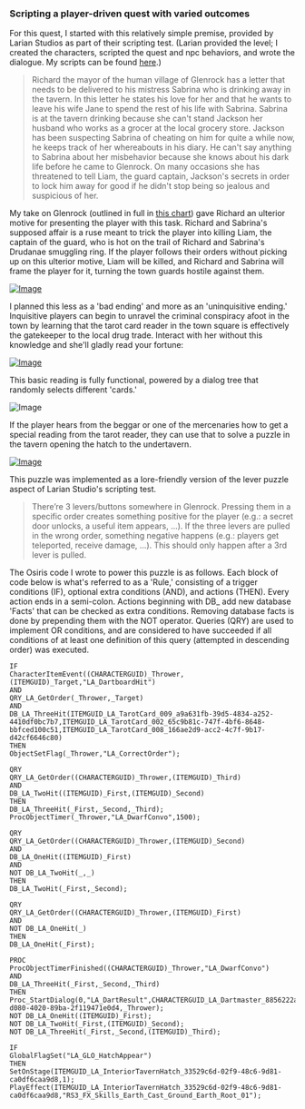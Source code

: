### Scripting a player-driven quest with varied outcomes

For this quest, I started with this relatively simple premise, provided by Larian Studios as part of their scripting test. (Larian provided the level; I created the characters, scripted the quest and npc behaviors, and wrote the dialogue. My scripts can be found [here](https://github.com/spncrptrsn/spncrptrsn.github.io/tree/master/quest_scripts).)

>Richard the mayor of the human village of Glenrock has a letter that needs to be delivered to his mistress Sabrina who is drinking away in the tavern. In this letter he states his love for her and that he wants to leave his wife Jane to spend the rest of his life with Sabrina. Sabrina is at the tavern drinking because she can't stand Jackson her husband who works as a grocer at the local grocery store. Jackson has been suspecting Sabrina of cheating on him for quite a while now, he keeps track of her whereabouts in his diary. He can't say anything to Sabrina about her misbehavior because she knows about his dark life before he came to Glenrock. On many occasions she has threatened to tell Liam, the guard captain, Jackson's secrets in order to lock him away for good if he didn't stop being so jealous and suspicious of her.

My take on Glenrock (outlined in full in [this chart](https://www.lucidchart.com/documents/view/04bf2714-35b7-4376-a7ae-37b7e30ab1db/0#)) gave Richard an ulterior motive for presenting the player with this task. Richard and Sabrina's supposed affair is a ruse meant to trick the player into killing Liam, the captain of the guard, who is hot on the trail of Richard and Sabrina's Drudanae smuggling ring. If the player follows their orders without picking up on this ulterior motive, Liam will be killed, and Richard and Sabrina will frame the player for it, turning the town guards hostile against them. 

[![Image](https://i.imgur.com/PShGSCj.jpg)](https://youtu.be/h333WE04yDA)

I planned this less as a 'bad ending' and more as an 'uninquisitive ending.' Inquisitive players can begin to unravel the criminal conspiracy afoot in the town by learning that the tarot card reader in the town square is effectively the gatekeeper to the local drug trade. Interact with her without this knowledge and she'll gladly read your fortune:

[![Image](https://i.imgur.com/u4f2gh5.jpg)](https://youtu.be/xiIFsEYd0Lk)

This basic reading is fully functional, powered by a dialog tree that randomly selects different 'cards.'

![Image](https://i.imgur.com/uBkqs1v.png)

If the player hears from the beggar or one of the mercenaries how to get a special reading from the tarot reader, they can use that to solve a puzzle in the tavern opening the hatch to the undertavern.

[![Image](https://i.imgur.com/3eKaEHo.jpg)](https://www.youtube.com/watch?v=tboJ14PlJnw)

This puzzle was implemented as a lore-friendly version of the lever puzzle aspect of Larian Studio's scripting test.

>There’re 3 levers/buttons somewhere in Glenrock. Pressing them in a specific order creates something positive for the player (e.g.: a secret door unlocks, a useful item appears, ...). If the three levers are pulled in the wrong order, something negative happens (e.g.: players get teleported, receive damage, ...). This should only happen after a 3rd lever is pulled.

The Osiris code I wrote to power this puzzle is as follows. Each block of code below is what's referred to as a 'Rule,' consisting of a trigger conditions (IF), optional extra conditions (AND), and actions (THEN). Every action ends in a semi-colon. Actions beginning with DB_ add new database 'Facts' that can be checked as extra conditions. Removing database facts is done by prepending them with the NOT operator. Queries (QRY) are used to implement OR conditions, and are considered to have succeeded if all conditions of at least one definition of this query (attempted in descending order) was executed.

```
IF 
CharacterItemEvent((CHARACTERGUID)_Thrower,(ITEMGUID)_Target,"LA_DartboardHit")
AND
QRY_LA_GetOrder(_Thrower,_Target)
AND
DB_LA_ThreeHit(ITEMGUID_LA_TarotCard_009_a9a631fb-39d5-4834-a252-4410df0bc7b7,ITEMGUID_LA_TarotCard_002_65c9b81c-747f-4bf6-8648-bbfced100c51,ITEMGUID_LA_TarotCard_008_166ae2d9-acc2-4c7f-9b17-d42cf6646c80)
THEN
ObjectSetFlag(_Thrower,"LA_CorrectOrder");

QRY
QRY_LA_GetOrder((CHARACTERGUID)_Thrower,(ITEMGUID)_Third)
AND
DB_LA_TwoHit((ITEMGUID)_First,(ITEMGUID)_Second)
THEN
DB_LA_ThreeHit(_First,_Second,_Third);
ProcObjectTimer(_Thrower,"LA_DwarfConvo",1500);
 
QRY
QRY_LA_GetOrder((CHARACTERGUID)_Thrower,(ITEMGUID)_Second)
AND
DB_LA_OneHit((ITEMGUID)_First)
AND 
NOT DB_LA_TwoHit(_,_)
THEN
DB_LA_TwoHit(_First,_Second);

QRY
QRY_LA_GetOrder((CHARACTERGUID)_Thrower,(ITEMGUID)_First)
AND
NOT DB_LA_OneHit(_)
THEN
DB_LA_OneHit(_First);

PROC
ProcObjectTimerFinished((CHARACTERGUID)_Thrower,"LA_DwarfConvo")
AND
DB_LA_ThreeHit(_First,_Second,_Third)
THEN
Proc_StartDialog(0,"LA_DartResult",CHARACTERGUID_LA_Dartmaster_8856222a-d080-4020-89ba-2f119471e0d4,_Thrower);
NOT DB_LA_OneHit((ITEMGUID)_First);
NOT DB_LA_TwoHit(_First,(ITEMGUID)_Second);
NOT DB_LA_ThreeHit(_First,_Second,(ITEMGUID)_Third);

IF
GlobalFlagSet("LA_GLO_HatchAppear")
THEN
SetOnStage(ITEMGUID_LA_InteriorTavernHatch_33529c6d-02f9-48c6-9d81-ca0df6caa9d8,1);
PlayEffect(ITEMGUID_LA_InteriorTavernHatch_33529c6d-02f9-48c6-9d81-ca0df6caa9d8,"RS3_FX_Skills_Earth_Cast_Ground_Earth_Root_01");
```

